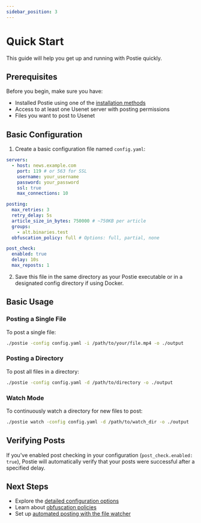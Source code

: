 ```yaml
---
sidebar_position: 3
---
```


# Quick Start

This guide will help you get up and running with Postie quickly.

## Prerequisites

Before you begin, make sure you have:

- Installed Postie using one of the [installation methods](./installation)
- Access to at least one Usenet server with posting permissions
- Files you want to post to Usenet

## Basic Configuration

1. Create a basic configuration file named `config.yaml`:

```yaml
servers:
  - host: news.example.com
    port: 119 # or 563 for SSL
    username: your_username
    password: your_password
    ssl: true
    max_connections: 10

posting:
  max_retries: 3
  retry_delay: 5s
  article_size_in_bytes: 750000 # ~750KB per article
  groups:
    - alt.binaries.test
  obfuscation_policy: full # Options: full, partial, none

post_check:
  enabled: true
  delay: 10s
  max_reposts: 1
```

2. Save this file in the same directory as your Postie executable or in a designated config directory if using Docker.

## Basic Usage

### Posting a Single File

To post a single file:

```bash
./postie -config config.yaml -i /path/to/your/file.mp4 -o ./output
```

### Posting a Directory

To post all files in a directory:

```bash
./postie -config config.yaml -d /path/to/directory -o ./output
```

### Watch Mode

To continuously watch a directory for new files to post:

```bash
./postie watch -config config.yaml -d /path/to/watch_dir -o ./output
```

## Verifying Posts

If you've enabled post checking in your configuration (`post_check.enabled: true`), Postie will automatically verify that your posts were successful after a specified delay.

## Next Steps

- Explore the [detailed configuration options](./configuration)
- Learn about [obfuscation policies](./obfuscation)
- Set up [automated posting with the file watcher](./watcher)
